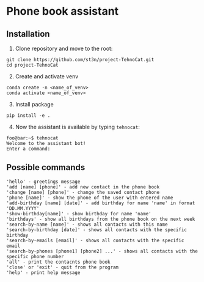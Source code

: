 # Phone book assistant
## Installation
1. Clone repository and move to the root:
```shell
git clone https://github.com/st3n/project-TehnoCat.git
cd project-TehnoCat
```
2. Create and activate venv
```shell
conda create -n <name_of_venv>
conda activate <name_of_venv>
```
3. Install package
```shell
pip install -e .
```
4. Now the assistant is available by typing `tehnocat`:
```shell
foo@bar:~$ tehnocat
Welcome to the assistant bot!
Enter a command: 
```

## Possible commands
```
'hello' - greetings message
'add [name] [phone]' - add new contact in the phone book
'change [name] [phone]' - change the saved contact phone
'phone [name]' - show the phone of the user with entered name
'add-birthday [name] [date]' - add birthday for name 'name' in format 'DD.MM.YYYY'
'show-birthday[name]' - show birthday for name 'name'
'birthdays' - show all birthdays from the phone book on the next week
'search-by-name [name]' - shows all contacts with this name
'search-by-birthday [date]' - shows all contacts with the specific birthday
'search-by-emails [email]' - shows all contacts with the specific email
'search-by-phones [phone1] [phone2] ...' - shows all contacts with the specific phone number
'all' - print the contacnts phone book
'close' or 'exit' - quit from the program
'help' - print help message

```
